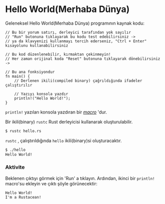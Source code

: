 # Hello World(Merhaba Dünya)

Geleneksel Hello World(Merhaba Dünya) programının kaynak kodu:

```rust,editable
// Bu bir yorum satırı, derleyici tarafından yok sayılır
// "Run" butonuna tıklayarak bu kodu test edebilirsiniz ->
// ya da klavyenizi kullanmayı tercih ederseniz, "Ctrl + Enter" kısayolunu kullanabilirsiniz

// Bu kod düzenlenebilir, kırmaktan çekinmeyin!
// Her zaman orijinal koda "Reset" butonuna tıklayarak dönebilirsiniz ->

// Bu ana fonksiyondur
fn main() {
    // Derlenen ikili(compiled binary) çağrıldığında ifadeler çalıştırılır 

    // Yazıyı konsola yazdır
    println!("Hello World!");
}
```

`println!` yazıları konsola yazdıran bir [*macro*][macros] 'dur.

Bir ikili(binary) `rustc` Rust derleyicisi kullanarak oluşturulabilir.

```bash
$ rustc hello.rs
```

`rustc` , çalıştırıldığında `hello` ikili(binary)si oluşturacaktır.

```bash
$ ./hello
Hello World!
```

### Aktivite

Beklenen çıktıyı görmek için 'Run' a tıklayın. Ardından, ikinci bir `println!` macro'su ekleyin ve çıktı şöyle görünecektir:

```text
Hello World!
I'm a Rustacean!
```

[macros]: macros.md
